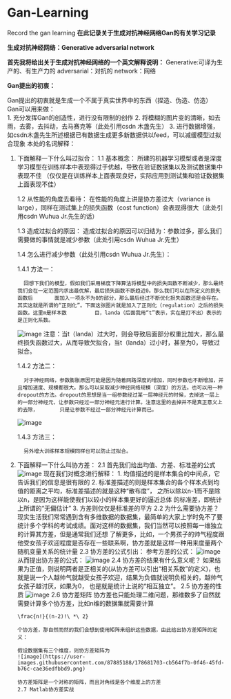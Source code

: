 # Gan-Learning
Record the gan learning
**在此记录关于生成对抗神经网络Gan的有关学习记录**

**生成对抗神经网络：Generative adversarial network**

**首先我将给出关于生成对抗神经网络的一个英文解释说明：**
Generative:可译为生产的、有生产力的
adversarial：对抗的
network：网络

**Gan提出的初衷：**

Gan提出的初衷就是生成一个不属于真实世界中的东西（捏造、伪造、仿造）
Gan可以用来做：        
        1. 充分发挥Gan的创造性，进行没有限制的创作
        2. 将模糊的图片变的清晰，如去雨，去雾，去抖动，去马赛克等（此处引用csdn 木盏先生）
        3. 进行数据增强，如csdn木盏先生所述根据已有数据生成更多新数据供以feed，可以减缓模型过拟合现象
本处的名词解释：
1. 下面解释一下什么叫过拟合：
   1.1 基本概念：
       所建的机器学习模型或者是深度学习模型在训练样本中表现得过于优越，导致在验证数据集以及测试数据集中表现不佳
       （仅仅是在训练样本上面表现良好，实际应用到测试集和验证数据集上面表现不佳）
   
   1.2 从性能的角度去看待：
       在性能的角度上讲是协方差过大（variance is large），同样在测试集上的损失函数（cost function）会表现得很大（此处引用csdn Wuhua Jr.先生的话）
   
   1.3 造成过拟合的原因：
       造成过拟合的原因可以归结为：参数过多，那么我们需要做的事情就是减少参数（此处引用csdn Wuhua Jr.先生）
   
   1.4 怎么进行减少参数（此处引用csdn Wuhua Jr.先生）：
   
      1.4.1 方法一：
      
         回想下我们的模型，假如我们采用梯度下降算法将模型中的损失函数不断减少，那么最终我们会在一定范围内求出最优解，最后损失函数不断趋近0。那么我们可以在所定义的损失函数后       面加入一项永不为0的部分，那么最后经过不断优化损失函数还是会存在。其实这就是所谓的“正则化”。下面这张图片就是加入了正则化（regulation）之后的损失函数。这里m是样本数         目，landa（后面我用“t”表示，实在是打不出）表示的是正则化系数。
      ![image](https://user-images.githubusercontent.com/87885188/178662220-bb586bb6-e393-4596-8622-05e5b265830d.png)
         注意：当t（landa）过大时，则会导致后面部分权重比加大，那么最终损失函数过大，从而导致欠拟合，当t（landa）过小时，甚至为0，导致过拟合。
         
      1.4.2 方法二：
      
         对于神经网络，参数膨胀原因可能是因为随着网路深度的增加，同时参数也不断增加，并且增加速度、规模都很大。那么可以采取减少神经网络规模（深度）的方法。也可以用一种           dropout的方法。dropout的思想是当一组参数经过某一层神经元的时候，去掉这一层上的一部分神经元，让参数只经过一部分神经元进行计算。注意这里的去掉并不是真正意义上的去除，       只是让参数不经过一部分神经元计算而已。
      ![image](https://user-images.githubusercontent.com/87885188/178662563-c6fe529e-aff6-4c81-a37c-70692508e50b.png)
      
      1.4.3 方法三：
      
         另外增大训练样本规模同样也可以防止过拟合。

2. 下面解释一下什么叫协方差：
   2.1 首先我们给出均值、方差、标准差的公式
      ![image](https://user-images.githubusercontent.com/87885188/178680904-7bb6c6d1-4f26-468a-9936-ad2795a2a24a.png)
      现在我们对概念进行解释：
         1. 均值描述的是样本集合的中间点，它告诉我们的信息是很有限的
         2. 标准差描述的则是样本集合的各个样本点到均值的距离之平均，标准差描述的就是这种“散布度”， 之所以除以n-1而不是除以n，是因为这样能使我们以较小的样本集更好的逼近总体             的标准差，即统计上所谓的“无偏估计”
         3. 方差则仅仅是标准差的平方
    2.2 为什么需要协方差？
       现实生活我们常常遇到含有多维数据的数据集，最简单的大家上学时免不了要统计多个学科的考试成绩。面对这样的数据集，我们当然可以按照每一维独立的计算其方差，但是通常我们还想     了解更多，比如，一个男孩子的帅气程度跟他受女孩子欢迎程度是否存在一些联系啊，协方差就是这样一种用来度量两个随机变量关系的统计量
    2.3 协方差的公式引出：
       参考方差的公式：
       ![image](https://user-images.githubusercontent.com/87885188/178681293-9447a7d1-2204-4198-8406-826abf3e3ae0.png)
       从而提出协方差的公式：
       ![image](https://user-images.githubusercontent.com/87885188/178681431-7785efbf-5fec-4cc9-820b-107a79e9dcd2.png)
    2.4 协方差的结果有什么意义呢？
       如果结果为正值，则说明两者是正相关的(从协方差可以引出“相关系数”的定义)，也就是说一个人越帅气就越受女孩子欢迎，结果为负值就说明负相关的，越帅气女孩子越讨厌，如果为0，        也是就是统计上说的“相互独立”。
    2.5 协方差的性质
    ![image](https://user-images.githubusercontent.com/87885188/178681583-b108f6ab-be86-4fa8-8e98-efee38cdc8c4.png)
    2.6 协方差矩阵
       协方差也只能处理二维问题，那维数多了自然就需要计算多个协方差，比如n维的数据集就需要计算
       
       \frac{n!}{(n-2)!\ *\ 2} 
       
       个协方差，那自然而然的我们会想到使用矩阵来组织这些数据，由此给出协方差矩阵的定义： 
       
       假设数据集有三个维度，则协方差矩阵为
       ![image](https://user-images.githubusercontent.com/87885188/178681703-cb564f7b-0f46-45fd-b76c-cae36edfbbd9.png)
       
       协方差矩阵是一个对称的矩阵，而且对角线是各个维度上的方差
       2.7 Matlab协方差实战

